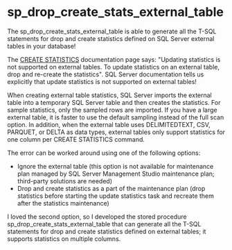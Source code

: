 # sp_drop_create_stats_external_table

The sp_drop_create_stats_external_table is able to generate all the T-SQL statements for drop and create statistics defined on SQL Server external tables in your database!

The [CREATE STATISTICS](https://learn.microsoft.com/sql/t-sql/statements/create-statistics-transact-sql?WT.mc_id=DP-MVP-4029181#limitations-and-restrictions) documentation page says: "Updating statistics is not supported on external tables. To update statistics on an external table, drop and re-create the statistics". SQL Server documentation tells us explicitly that update statistics is not supported on external tables!

When creating external table statistics, SQL Server imports the external table into a temporary SQL Server table and then creates the statistics. For sample statistics, only the sampled rows are imported. If you have a large external table, it is faster to use the default sampling instead of the full scan option.
In addition, when the external table uses DELIMITEDTEXT, CSV, PARQUET, or DELTA as data types, external tables only support statistics for one column per CREATE STATISTICS command.

The error can be worked around using one of the following options:

- Ignore the external table (this option is not available for maintenance plan managed by SQL Server Management Studio maintenance plan; third-party solutions are needed)
- Drop and create statistics as a part of the maintenance plan (drop statistics before starting the update statistics task and recreate them after the statistics maintenance)

I loved the second option, so I developed the stored procedure sp_drop_create_stats_external_table that can generate all the T-SQL statements for drop and create statistics defined on external tables; it supports statistics on multiple columns.
